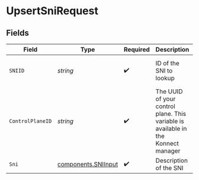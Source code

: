 # UpsertSniRequest


## Fields

| Field                                                                             | Type                                                                              | Required                                                                          | Description                                                                       | Example                                                                           |
| --------------------------------------------------------------------------------- | --------------------------------------------------------------------------------- | --------------------------------------------------------------------------------- | --------------------------------------------------------------------------------- | --------------------------------------------------------------------------------- |
| `SNIID`                                                                           | *string*                                                                          | :heavy_check_mark:                                                                | ID of the SNI to lookup                                                           | 64c17a1a-b7d7-4a65-a5a4-42e4a7016e7f                                              |
| `ControlPlaneID`                                                                  | *string*                                                                          | :heavy_check_mark:                                                                | The UUID of your control plane. This variable is available in the Konnect manager | 9524ec7d-36d9-465d-a8c5-83a3c9390458                                              |
| `Sni`                                                                             | [components.SNIInput](../../models/components/sniinput.md)                        | :heavy_check_mark:                                                                | Description of the SNI                                                            |                                                                                   |
